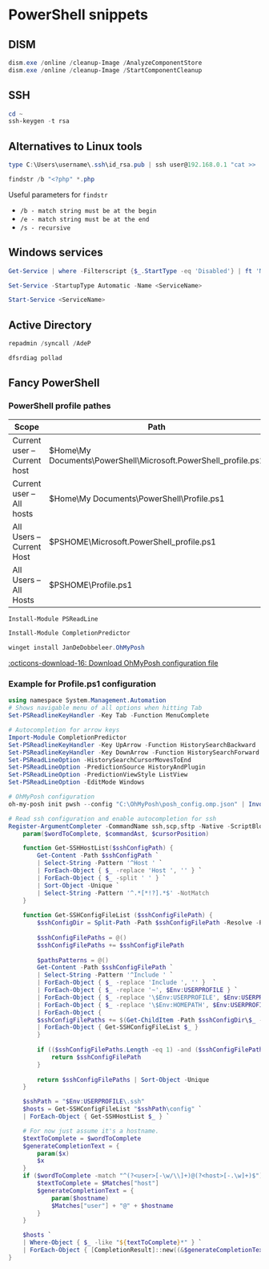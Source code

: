 # PowerShell snippets

## DISM

```powershell title="Clean up component store (Windows update files)"
dism.exe /online /cleanup-Image /AnalyzeComponentStore
dism.exe /online /cleanup-Image /StartComponentCleanup
```

## SSH

```powershell title="Generate ssh key pair"
cd ~
ssh-keygen -t rsa
```

## Alternatives to Linux tools

```powershell title="Replacement for missing ssh-copy-id on Windows"
type C:\Users\username\.ssh\id_rsa.pub | ssh user@192.168.0.1 "cat >> .ssh/authorized_keys"
```

```powershell title="Replacement for grep"
findstr /b "<?php" *.php
```

Useful parameters for `findstr`

- `/b - match string must be at the begin`
- `/e - match string must be at the end`
- `/s - recursive`

## Windows services

```powershell title="Get services"
Get-Service | where -Filterscript {$_.StartType -eq 'Disabled'} | ft 'Name','StartType',"Status"
```

```powershell title="Set startup type of service"
Set-Service -StartupType Automatic -Name <ServiceName>
```

```powershell title="Start service"
Start-Service <ServiceName>
```

## Active Directory

```powershell title="Sync all domain controllers (PUSH)"
repadmin /syncall /AdeP
```

```powershell title="Force DFSR sync"
dfsrdiag pollad
```

## Fancy PowerShell

### PowerShell profile pathes

|Scope|Path|Profile variable|
|---|---|---|
|Current user – Current host|$Home\My Documents\PowerShell\Microsoft.PowerShell_profile.ps1|$profile|
|Current user – All hosts   |$Home\My Documents\PowerShell\Profile.ps1|$profile.CurrentUserAllHosts|
|All Users – Current Host|$PSHOME\Microsoft.PowerShell_profile.ps1|$profile.AllUsersCurrentHost|
|All Users –  All Hosts|$PSHOME\Profile.ps1|$profile.AllUsersAllHosts|

```powershell title="Install module PSReadline"
Install-Module PSReadLine
```

```powershell title="Install module CompletionPredictor"
Install-Module CompletionPredictor
```

```powershell title="Install OhMyPosh"
winget install JanDeDobbeleer.OhMyPosh
```

[:octicons-download-16: Download OhMyPosh configuration file](https://download.al1al7.de/vim/posh_config.omp.json)

### Example for Profile.ps1 configuration

```powershell title="Sample for PowerShell profile"
using namespace System.Management.Automation
# Shows navigable menu of all options when hitting Tab
Set-PSReadlineKeyHandler -Key Tab -Function MenuComplete

# Autocompletion for arrow keys
Import-Module CompletionPredictor
Set-PSReadlineKeyHandler -Key UpArrow -Function HistorySearchBackward
Set-PSReadlineKeyHandler -Key DownArrow -Function HistorySearchForward
Set-PSReadLineOption -HistorySearchCursorMovesToEnd
Set-PSReadLineOption -PredictionSource HistoryAndPlugin
Set-PSReadLineOption -PredictionViewStyle ListView
Set-PSReadLineOption -EditMode Windows

# OhMyPosh configuration
oh-my-posh init pwsh --config "C:\OhMyPosh\posh_config.omp.json" | Invoke-Expression

# Read ssh configuration and enable autocompletion for ssh
Register-ArgumentCompleter -CommandName ssh,scp,sftp -Native -ScriptBlock {
	param($wordToComplete, $commandAst, $cursorPosition)

	function Get-SSHHostList($sshConfigPath) {
		Get-Content -Path $sshConfigPath `
		| Select-String -Pattern '^Host ' `
		| ForEach-Object { $_ -replace 'Host ', '' } `
		| ForEach-Object { $_ -split ' ' } `
		| Sort-Object -Unique `
		| Select-String -Pattern '^.*[*!?].*$' -NotMatch
	}
	
	function Get-SSHConfigFileList ($sshConfigFilePath) {
		$sshConfigDir = Split-Path -Path $sshConfigFilePath -Resolve -Parent
	
		$sshConfigFilePaths = @()
		$sshConfigFilePaths += $sshConfigFilePath
	
		$pathsPatterns = @()
		Get-Content -Path $sshConfigFilePath `
		| Select-String -Pattern '^Include ' `
		| ForEach-Object { $_ -replace 'Include ', '' }  `
		| ForEach-Object { $_ -replace '~', $Env:USERPROFILE } `
		| ForEach-Object { $_ -replace '\$Env:USERPROFILE', $Env:USERPROFILE } `
		| ForEach-Object { $_ -replace '\$Env:HOMEPATH', $Env:USERPROFILE } `
		| ForEach-Object { 
		$sshConfigFilePaths += $(Get-ChildItem -Path $sshConfigDir\$_ -File -ErrorAction SilentlyContinue -Force).FullName `
		| ForEach-Object { Get-SSHConfigFileList $_ } 
		}
	
		if (($sshConfigFilePaths.Length -eq 1) -and ($sshConfigFilePaths.item(0) -eq $sshConfigFilePath) ) {
			return $sshConfigFilePath
		}
	
		return $sshConfigFilePaths | Sort-Object -Unique
	}

	$sshPath = "$Env:USERPROFILE\.ssh"
	$hosts = Get-SSHConfigFileList "$sshPath\config" `
	| ForEach-Object { Get-SSHHostList $_ } `

	# For now just assume it's a hostname.
	$textToComplete = $wordToComplete
	$generateCompletionText = {
		param($x)
		$x
	}
	if ($wordToComplete -match "^(?<user>[-\w/\\]+)@(?<host>[-.\w]+)$") {
		$textToComplete = $Matches["host"]
		$generateCompletionText = {
			param($hostname)
			$Matches["user"] + "@" + $hostname
		}
	}

	$hosts `
	| Where-Object { $_ -like "${textToComplete}*" } `
	| ForEach-Object { [CompletionResult]::new((&$generateCompletionText($_)), $_, [CompletionResultType]::ParameterValue, $_) }
}
```
